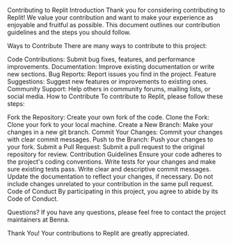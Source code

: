 Contributing to Replit
Introduction
Thank you for considering contributing to Replit! We value your contribution and want to make your experience as enjoyable and fruitful as possible. This document outlines our contribution guidelines and the steps you should follow.

Ways to Contribute
There are many ways to contribute to this project:

Code Contributions: Submit bug fixes, features, and performance improvements.
Documentation: Improve existing documentation or write new sections.
Bug Reports: Report issues you find in the project.
Feature Suggestions: Suggest new features or improvements to existing ones.
Community Support: Help others in community forums, mailing lists, or social media.
How to Contribute
To contribute to Replit, please follow these steps:

Fork the Repository: Create your own fork of the code.
Clone the Fork: Clone your fork to your local machine.
Create a New Branch: Make your changes in a new git branch.
Commit Your Changes: Commit your changes with clear commit messages.
Push to the Branch: Push your changes to your fork.
Submit a Pull Request: Submit a pull request to the original repository for review.
Contribution Guidelines
Ensure your code adheres to the project's coding conventions.
Write tests for your changes and make sure existing tests pass.
Write clear and descriptive commit messages.
Update the documentation to reflect your changes, if necessary.
Do not include changes unrelated to your contribution in the same pull request.
Code of Conduct
By participating in this project, you agree to abide by its Code of Conduct.

Questions?
If you have any questions, please feel free to contact the project maintainers at Benna.

Thank You!
Your contributions to Replit are greatly appreciated.
